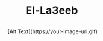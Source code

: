 # <p align="center"> El-La3eeb </p>
<p align="center" style="margin-top:6%;margin-bottom:6%;">
![Alt Text](https://your-image-url.gif)
</p>